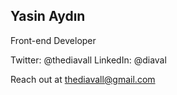 ## Yasin Aydın
Front-end Developer

<!-- Formerly at @H&M, @Adidas (through @Reaktor), @X-Team, @Rocketseat.

DX, UI, and Performance are my favorite topics. -->

Twitter: @thediavall
LinkedIn: @diaval

Reach out at thediavall@gmail.com
